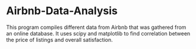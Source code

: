 # Airbnb-Data-Analysis
This program compiles different data from Airbnb that was gathered from an online database. It uses scipy and matplotlib to find correlation between the price of listings and overall satisfaction. 
